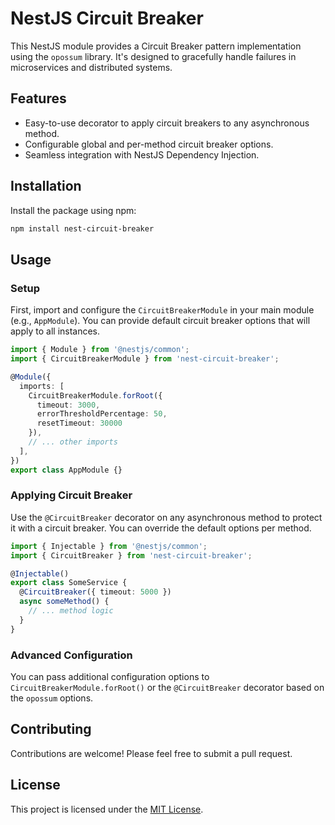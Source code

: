 # NestJS Circuit Breaker

This NestJS module provides a Circuit Breaker pattern implementation using the `opossum` library. It's designed to gracefully handle failures in microservices and distributed systems.

## Features

- Easy-to-use decorator to apply circuit breakers to any asynchronous method.
- Configurable global and per-method circuit breaker options.
- Seamless integration with NestJS Dependency Injection.

## Installation

Install the package using npm:

```bash
npm install nest-circuit-breaker
```

## Usage

### Setup

First, import and configure the `CircuitBreakerModule` in your main module (e.g., `AppModule`). You can provide default circuit breaker options that will apply to all instances.

```typescript
import { Module } from '@nestjs/common';
import { CircuitBreakerModule } from 'nest-circuit-breaker';

@Module({
  imports: [
    CircuitBreakerModule.forRoot({
      timeout: 3000,
      errorThresholdPercentage: 50,
      resetTimeout: 30000
    }),
    // ... other imports
  ],
})
export class AppModule {}
```

### Applying Circuit Breaker

Use the `@CircuitBreaker` decorator on any asynchronous method to protect it with a circuit breaker. You can override the default options per method.

```typescript
import { Injectable } from '@nestjs/common';
import { CircuitBreaker } from 'nest-circuit-breaker';

@Injectable()
export class SomeService {
  @CircuitBreaker({ timeout: 5000 })
  async someMethod() {
    // ... method logic
  }
}
```

### Advanced Configuration

You can pass additional configuration options to `CircuitBreakerModule.forRoot()` or the `@CircuitBreaker` decorator based on the `opossum` options.

## Contributing

Contributions are welcome! Please feel free to submit a pull request.

## License

This project is licensed under the [MIT License](LICENSE).
